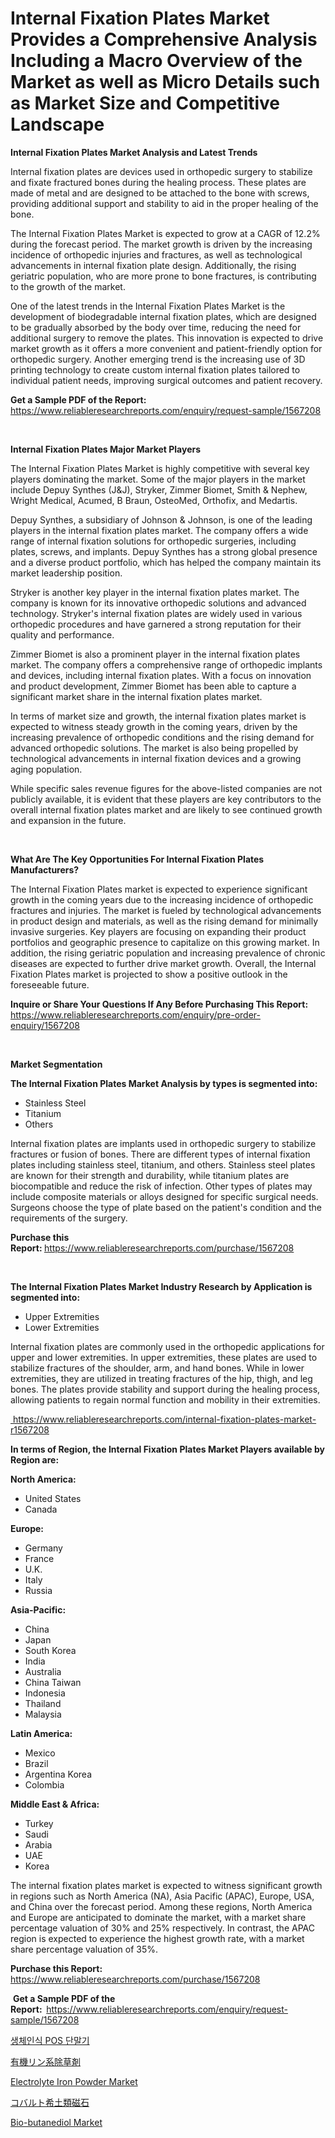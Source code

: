 <p><h1>Internal Fixation Plates Market Provides a Comprehensive Analysis Including a Macro Overview of the Market as well as Micro Details such as Market Size and Competitive Landscape</h1></p><p><strong>Internal Fixation Plates Market Analysis and Latest Trends</strong></p>
<p><p>Internal fixation plates are devices used in orthopedic surgery to stabilize and fixate fractured bones during the healing process. These plates are made of metal and are designed to be attached to the bone with screws, providing additional support and stability to aid in the proper healing of the bone.</p><p>The Internal Fixation Plates Market is expected to grow at a CAGR of 12.2% during the forecast period. The market growth is driven by the increasing incidence of orthopedic injuries and fractures, as well as technological advancements in internal fixation plate design. Additionally, the rising geriatric population, who are more prone to bone fractures, is contributing to the growth of the market.</p><p>One of the latest trends in the Internal Fixation Plates Market is the development of biodegradable internal fixation plates, which are designed to be gradually absorbed by the body over time, reducing the need for additional surgery to remove the plates. This innovation is expected to drive market growth as it offers a more convenient and patient-friendly option for orthopedic surgery. Another emerging trend is the increasing use of 3D printing technology to create custom internal fixation plates tailored to individual patient needs, improving surgical outcomes and patient recovery.</p></p>
<p><strong>Get a Sample PDF of the Report:&nbsp;</strong> <a href="https://www.reliableresearchreports.com/enquiry/request-sample/1567208">https://www.reliableresearchreports.com/enquiry/request-sample/1567208</a></p>
<p>&nbsp;</p>
<p><strong>Internal Fixation Plates Major Market Players</strong></p>
<p><p>The Internal Fixation Plates Market is highly competitive with several key players dominating the market. Some of the major players in the market include Depuy Synthes (J&J), Stryker, Zimmer Biomet, Smith & Nephew, Wright Medical, Acumed, B Braun, OsteoMed, Orthofix, and Medartis.</p><p>Depuy Synthes, a subsidiary of Johnson & Johnson, is one of the leading players in the internal fixation plates market. The company offers a wide range of internal fixation solutions for orthopedic surgeries, including plates, screws, and implants. Depuy Synthes has a strong global presence and a diverse product portfolio, which has helped the company maintain its market leadership position.</p><p>Stryker is another key player in the internal fixation plates market. The company is known for its innovative orthopedic solutions and advanced technology. Stryker's internal fixation plates are widely used in various orthopedic procedures and have garnered a strong reputation for their quality and performance.</p><p>Zimmer Biomet is also a prominent player in the internal fixation plates market. The company offers a comprehensive range of orthopedic implants and devices, including internal fixation plates. With a focus on innovation and product development, Zimmer Biomet has been able to capture a significant market share in the internal fixation plates market.</p><p>In terms of market size and growth, the internal fixation plates market is expected to witness steady growth in the coming years, driven by the increasing prevalence of orthopedic conditions and the rising demand for advanced orthopedic solutions. The market is also being propelled by technological advancements in internal fixation devices and a growing aging population.</p><p>While specific sales revenue figures for the above-listed companies are not publicly available, it is evident that these players are key contributors to the overall internal fixation plates market and are likely to see continued growth and expansion in the future.</p></p>
<p>&nbsp;</p>
<p><strong>What Are The Key Opportunities For Internal Fixation Plates Manufacturers?</strong></p>
<p><p>The Internal Fixation Plates market is expected to experience significant growth in the coming years due to the increasing incidence of orthopedic fractures and injuries. The market is fueled by technological advancements in product design and materials, as well as the rising demand for minimally invasive surgeries. Key players are focusing on expanding their product portfolios and geographic presence to capitalize on this growing market. In addition, the rising geriatric population and increasing prevalence of chronic diseases are expected to further drive market growth. Overall, the Internal Fixation Plates market is projected to show a positive outlook in the foreseeable future.</p></p>
<p><strong>Inquire or Share Your Questions If Any Before Purchasing This Report:</strong> <a href="https://www.reliableresearchreports.com/enquiry/pre-order-enquiry/1567208">https://www.reliableresearchreports.com/enquiry/pre-order-enquiry/1567208</a></p>
<p>&nbsp;</p>
<p><strong>Market Segmentation</strong></p>
<p><strong>The Internal Fixation Plates Market Analysis by types is segmented into:</strong></p>
<p><ul><li>Stainless Steel</li><li>Titanium</li><li>Others</li></ul></p>
<p><p>Internal fixation plates are implants used in orthopedic surgery to stabilize fractures or fusion of bones. There are different types of internal fixation plates including stainless steel, titanium, and others. Stainless steel plates are known for their strength and durability, while titanium plates are biocompatible and reduce the risk of infection. Other types of plates may include composite materials or alloys designed for specific surgical needs. Surgeons choose the type of plate based on the patient's condition and the requirements of the surgery.</p></p>
<p><strong>Purchase this Report:&nbsp;</strong><a href="https://www.reliableresearchreports.com/purchase/1567208">https://www.reliableresearchreports.com/purchase/1567208</a></p>
<p>&nbsp;</p>
<p><strong>The Internal Fixation Plates Market Industry Research by Application is segmented into:</strong></p>
<p><ul><li>Upper Extremities</li><li>Lower Extremities</li></ul></p>
<p><p>Internal fixation plates are commonly used in the orthopedic applications for upper and lower extremities. In upper extremities, these plates are used to stabilize fractures of the shoulder, arm, and hand bones. While in lower extremities, they are utilized in treating fractures of the hip, thigh, and leg bones. The plates provide stability and support during the healing process, allowing patients to regain normal function and mobility in their extremities.</p></p>
<p><a href="https://www.reliableresearchreports.com/internal-fixation-plates-market-r1567208">&nbsp;https://www.reliableresearchreports.com/internal-fixation-plates-market-r1567208</a></p>
<p><strong>In terms of Region, the Internal Fixation Plates Market Players available by Region are:</strong></p>
<p>
    <p> <strong> North America: </strong>
        <ul>
            <li>United States</li>
            <li>Canada</li>
        </ul>
        </p> 
    <p> <strong> Europe: </strong>
        <ul>
            <li>Germany</li>
            <li>France</li>
            <li>U.K.</li>
            <li>Italy</li>
            <li>Russia</li>
        </ul>
        </p> 
    <p> <strong> Asia-Pacific: </strong>
        <ul>
            <li>China</li>
            <li>Japan</li>
            <li>South Korea</li>
            <li>India</li>
            <li>Australia</li>
            <li>China Taiwan</li>
            <li>Indonesia</li>
            <li>Thailand</li>
            <li>Malaysia</li>
        </ul>
        </p> 
    <p> <strong> Latin America: </strong>
        <ul>
            <li>Mexico</li>
            <li>Brazil</li>
            <li>Argentina Korea</li>
            <li>Colombia</li>
        </ul>
        </p> 
    <p> <strong> Middle East & Africa: </strong>
        <ul>
            <li>Turkey</li>
            <li>Saudi</li>
            <li>Arabia</li>
            <li>UAE</li>
            <li>Korea</li>
        </ul>
    </p>
    </p>
<p><p>The internal fixation plates market is expected to witness significant growth in regions such as North America (NA), Asia Pacific (APAC), Europe, USA, and China over the forecast period. Among these regions, North America and Europe are anticipated to dominate the market, with a market share percentage valuation of 30% and 25% respectively. In contrast, the APAC region is expected to experience the highest growth rate, with a market share percentage valuation of 35%.</p></p>
<p><strong>Purchase this Report: </strong><a href="https://www.reliableresearchreports.com/purchase/1567208">https://www.reliableresearchreports.com/purchase/1567208</a></p>
<p>&nbsp;<strong>Get a Sample PDF of the Report:&nbsp;&nbsp;</strong><a href="https://www.reliableresearchreports.com/enquiry/request-sample/1567208">https://www.reliableresearchreports.com/enquiry/request-sample/1567208</a></p>
<p><strong></strong></p>
<p><p><a href="https://github.com/victorsharp87978/Market-Research-Report-List-1/blob/main/665377083894.md">생체인식 POS 단말기</a></p><p><a href="https://medium.com/@byroalenzuela76845/%E6%9C%89%E6%A9%9F%E3%83%AA%E3%83%B3%E9%99%A4%E8%8D%89%E5%89%A4%E5%B8%82%E5%A0%B4%E3%83%A1%E3%83%88%E3%83%AA%E3%83%83%E3%82%AF%E3%82%B9%E3%81%AE%E3%83%87%E3%82%B3%E3%83%BC%E3%83%87%E3%82%A3%E3%83%B3%E3%82%B0-%E5%B8%82%E5%A0%B4%E3%82%B7%E3%82%A7%E3%82%A2-%E3%83%88%E3%83%AC%E3%83%B3%E3%83%89-%E6%88%90%E9%95%B7%E3%83%91%E3%82%BF%E3%83%BC%E3%83%B3-ceea978f4fc8">有機リン系除草剤</a></p><p><a href="https://github.com/HenrietteMills1/Market-Research-Report-List-1/blob/main/electrolyte-iron-powder-market.md">Electrolyte Iron Powder Market</a></p><p><a href="https://github.com/jkjreqjscoxx7/Market-Research-Report-List-2/blob/main/607764291386.md">コバルト希土類磁石</a></p><p><a href="https://github.com/JameTravis/Market-Research-Report-List-5/blob/main/bio-butanediol-market.md">Bio-butanediol Market</a></p></p>